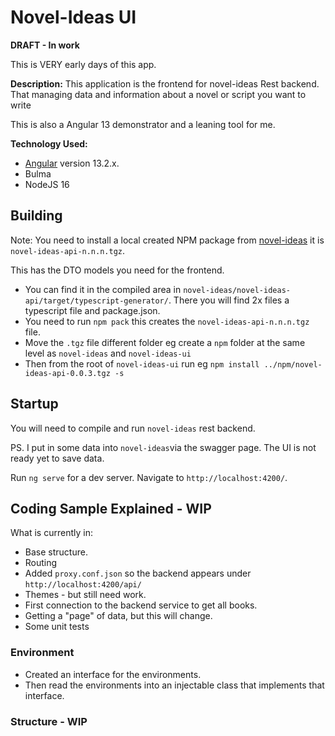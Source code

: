 # Novel-Ideas UI
**DRAFT - In work**

This is VERY early days of this app.

**Description:** This application is the frontend for novel-ideas Rest backend. That managing data and information about a novel or script you want to write

This is also a Angular 13 demonstrator and a leaning tool for me.

**Technology Used:**
- [Angular](https://angular.io/) version 13.2.x.
- Bulma
- NodeJS 16

## Building
Note: You need to install a local created NPM package from [novel-ideas](https://github.com/klemmy129/novel-ideas) it is `novel-ideas-api-n.n.n.tgz`. 

This has the DTO models you need for the frontend.

* You can find it in the compiled area in `novel-ideas/novel-ideas-api/target/typescript-generator/`. There you will find 2x files a typescript file and package.json. 
* You need to run `npm pack` this creates the `novel-ideas-api-n.n.n.tgz` file.
* Move the `.tgz` file different folder eg create a `npm` folder at the same level as `novel-ideas` and `novel-ideas-ui`
* Then from the root of `novel-ideas-ui` run  eg `npm install ../npm/novel-ideas-api-0.0.3.tgz -s`

## Startup
You will need to compile and run `novel-ideas` rest backend.

PS. I put in some data into `novel-ideas`via the swagger page. The UI is not ready yet to save data.

Run `ng serve` for a dev server. Navigate to `http://localhost:4200/`. 

## Coding Sample Explained - WIP

What is currently in:
* Base structure.
* Routing
* Added `proxy.conf.json` so the backend appears under `http://localhost:4200/api/`
* Themes - but still need work.
* First connection to the backend service to get all books.
* Getting a "page" of data, but this will change.
* Some unit tests

### Environment
- Created an interface for the environments.
- Then read the environments into an injectable class that implements that interface.

### Structure - WIP



